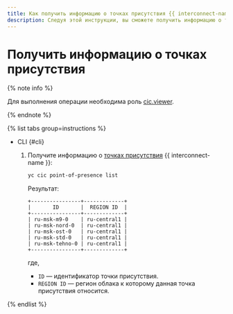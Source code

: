 ```yaml
---
title: Как получить информацию о точках присутствия {{ interconnect-name }}
description: Следуя этой инструкции, вы сможете получить информацию о точках присутствия {{ interconnect-name }}.
---
```


# Получить информацию о точках присутствия

{% note info %}

Для выполнения операции необходима роль [cic.viewer](../security/index.md#cic-viewer).

{% endnote %}

{% list tabs group=instructions %}

- CLI {#cli}

  1. Получите информацию о [точках присутствия](../concepts/pops.md) {{ interconnect-name }}:

      ```bash
      yc cic point-of-presence list
      ```

      Результат:

      ```text
      +----------------+-------------+
      |       ID       |  REGION ID  |
      +----------------+-------------+
      | ru-msk-m9-0    | ru-central1 |
      | ru-msk-nord-0  | ru-central1 |
      | ru-msk-ost-0   | ru-central1 |
      | ru-msk-std-0   | ru-central1 |
      | ru-msk-tehno-0 | ru-central1 |
      +----------------+-------------+
      ```

      где,
      * `ID` — идентификатор точки присутствия.
      * `REGION ID` — регион облака к которому данная точка присутствия относится.

{% endlist %}

